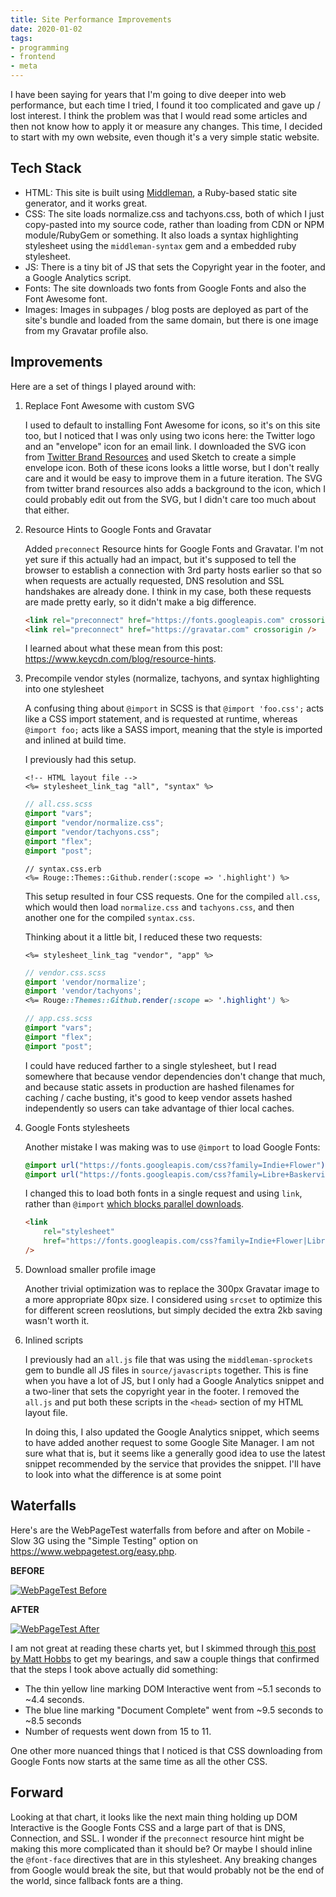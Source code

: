 ```yaml
---
title: Site Performance Improvements
date: 2020-01-02
tags:
- programming
- frontend
- meta
---
```


I have been saying for years that I'm going to dive deeper into web performance, but each time I
tried, I found it too complicated and gave up / lost interest. I think the problem was that I would
read some articles and then not know how to apply it or measure any changes. This time,
I decided to start with my own website, even though it's a very simple static website.

## Tech Stack

-   HTML: This site is built using [Middleman](http://middlemanapp.com/), a Ruby-based static site
    generator, and it works great.
-   CSS: The site loads normalize.css and tachyons.css, both of which I just
    copy-pasted into my source code, rather than loading from CDN or NPM module/RubyGem or something.
    It also loads a syntax highlighting stylesheet using the `middleman-syntax` gem and a embedded ruby
    stylesheet.
-   JS: There is a tiny bit of JS that sets the Copyright year in the footer, and a Google Analytics
    script.
-   Fonts: The site downloads two fonts from Google Fonts and also the Font Awesome font.
-   Images: Images in subpages / blog posts are deployed as part of the site's bundle and loaded from
    the same domain, but there is one image from my Gravatar profile also.

## Improvements

Here are a set of things I played around with:

1. Replace Font Awesome with custom SVG

    I used to default to installing Font Awesome for icons, so it's on this site too, but I noticed
    that I was only using two icons here: the Twitter logo and an "envelope" icon for an email link.
    I downloaded the SVG icon from [Twitter Brand Resources][2] and used Sketch to create a simple envelope icon.
    Both of these icons looks a little worse, but I don't really care and it would be easy to improve them
    in a future iteration. The SVG from twitter brand resources also adds a background to the icon, which I could
    probably edit out from the SVG, but I didn't care too much about that either.

1. Resource Hints to Google Fonts and Gravatar

    Added `preconnect` Resource hints for Google Fonts and Gravatar. I'm not yet sure if this actually
    had an impact, but it's supposed to tell the browser to establish a connection with 3rd party
    hosts earlier so that so when requests are actually requested, DNS resolution and SSL handshakes
    are already done. I think in my case, both these requests are made pretty early, so it didn't make
    a big difference.

    ```html
    <link rel="preconnect" href="https://fonts.googleapis.com" crossorigin />
    <link rel="preconnect" href="https://gravatar.com" crossorigin />
    ```

    I learned about what these mean from this post: <https://www.keycdn.com/blog/resource-hints>.

1. Precompile vendor styles (normalize, tachyons, and syntax highlighting into one stylesheet

    A confusing thing about `@import` in SCSS is that `@import 'foo.css';` acts like a CSS
    import statement, and is requested at runtime, whereas `@import foo;` acts like a SASS
    import, meaning that the style is imported and inlined at build time.

    I previously had this setup.

    ```erb
    <!-- HTML layout file -->
    <%= stylesheet_link_tag "all", "syntax" %>
    ```

    ```scss
    // all.css.scss
    @import "vars";
    @import "vendor/normalize.css";
    @import "vendor/tachyons.css";
    @import "flex";
    @import "post";
    ```

    ```erb
    // syntax.css.erb
    <%= Rouge::Themes::Github.render(:scope => '.highlight') %>
    ```

    This setup resulted in four CSS requests. One for the compiled `all.css`, which would
    then load `normalize.css` and `tachyons.css`, and then another one for the compiled `syntax.css`.

    Thinking about it a little bit, I reduced these two requests:

    ```erb
    <%= stylesheet_link_tag "vendor", "app" %>
    ```

    ```scss
    // vendor.css.scss
    @import 'vendor/normalize';
    @import 'vendor/tachyons';
    <%= Rouge::Themes::Github.render(:scope => '.highlight') %>
    ```

    ```scss
    // app.css.scss
    @import "vars";
    @import "flex";
    @import "post";
    ```

    I could have reduced farther to a single stylesheet, but I read somewhere that because
    vendor dependencies don't change that much, and because static assets in production are
    hashed filenames for caching / cache busting, it's good to keep vendor assets hashed independently
    so users can take advantage of thier local caches.

1. Google Fonts stylesheets

    Another mistake I was making was to use `@import` to load Google Fonts:

    ```css
    @import url("https://fonts.googleapis.com/css?family=Indie+Flower");
    @import url("https://fonts.googleapis.com/css?family=Libre+Baskerville");
    ```

    I changed this to load both fonts in a single request and using `link`, rather than `@import`
    [which blocks parallel downloads][3].

    ```html
    <link
        rel="stylesheet"
        href="https://fonts.googleapis.com/css?family=Indie+Flower|Libre+Baskerville"
    />
    ```

1. Download smaller profile image

    Another trivial optimization was to replace the 300px Gravatar image to a more appropriate 80px size.
    I considered using `srcset` to optimize this for different screen reoslutions, but simply
    decided the extra 2kb saving wasn't worth it.

1. Inlined scripts

    I previously had an `all.js` file that was using the `middleman-sprockets` gem to bundle all JS files
    in `source/javascripts` together. This is fine when you have a lot of JS, but I only had a Google
    Analytics snippet and a two-liner that sets the copyright year in the footer. I removed the `all.js`
    and put both these scripts in the `<head>` section of my HTML layout file.

    In doing this, I also updated the Google Analytics snippet, which seems to have added another request
    to some Google Site Manager. I am not sure what that is, but it seems like a generally good idea
    to use the latest snippet recommended by the service that provides the snippet. I'll have to look
    into what the difference is at some point

## Waterfalls

Here's are the WebPageTest waterfalls from before and after on Mobile - Slow 3G using the "Simple Testing"
option on <https://www.webpagetest.org/easy.php>.

**BEFORE**

[![WebPageTest Before](/images/mehulkar-webperf-before.png)](/images/mehulkar-webperf-before.png)

**AFTER**

[![WebPageTest After](/images/mehulkar-webperf-after.png)](/images/mehulkar-webperf-after.png)

I am not great at reading these charts yet, but I skimmed through [this post by Matt Hobbs][4] to
get my bearings, and saw a couple things that confirmed that the steps I took above actually did
something:

-   The thin yellow line marking DOM Interactive went from ~5.1 seconds to ~4.4 seconds.
-   The blue line marking "Document Complete" went from ~9.5 seconds to ~8.5 seconds
-   Number of requests went down from 15 to 11.

One other more nuanced things that I noticed is that CSS downloading from Google Fonts now starts
at the same time as all the other CSS.

## Forward

Looking at that chart, it looks like the next main thing holding up DOM Interactive is the Google Fonts
CSS and a large part of that is DNS, Connection, and SSL. I wonder if the `preconnect` resource hint
might be making this more complicated than it should be? Or maybe I should inline the `@font-face`
directives that are in this stylesheet. Any breaking changes from Google would break the site, but
that would probably not be the end of the world, since fallback fonts are a thing.

[2]: https://about.twitter.com/en_us/company/brand-resources.html
[3]: https://www.keycdn.com/blog/css-performance
[4]: https://nooshu.github.io/blog/2019/10/02/how-to-read-a-wpt-waterfall-chart/
